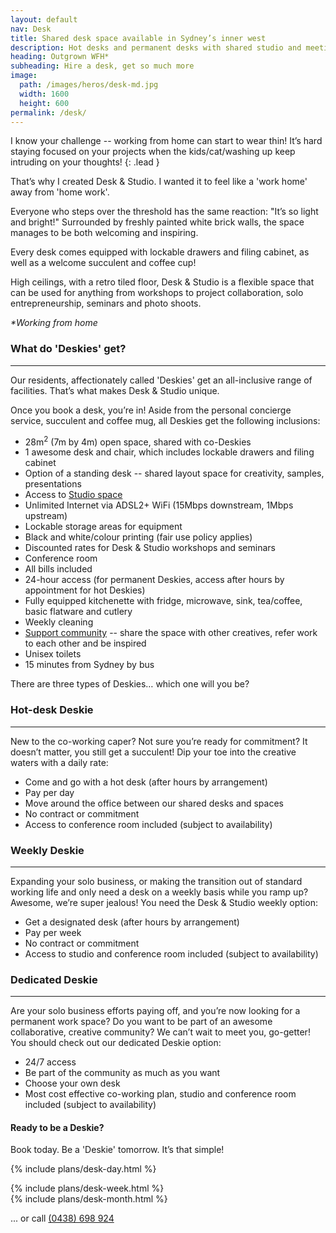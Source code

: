 ```yaml
---
layout: default
nav: Desk
title: Shared desk space available in Sydney’s inner west
description: Hot desks and permanent desks with shared studio and meeting facilities suitable for creatives, small business owners and freelancers. Phone (0438) 698 924.
heading: Outgrown WFH*
subheading: Hire a desk, get so much more
image: 
  path: /images/heros/desk-md.jpg
  width: 1600
  height: 600
permalink: /desk/
---
```


I know your challenge -- working from home can start to wear thin! It’s hard staying focused on your projects when the kids/cat/washing up keep intruding on your thoughts!
{: .lead }

That’s why I created Desk & Studio. I wanted it to feel like a 'work home' away from 'home work'.

Everyone who steps over the threshold has the same reaction: "It’s so light and bright!" Surrounded by freshly painted white brick walls, the space manages to be both welcoming and inspiring.

Every desk comes equipped with lockable drawers and filing cabinet, as well as a welcome succulent and coffee cup!

High ceilings, with a retro tiled floor, Desk & Studio is a flexible space that can be used for anything from workshops to project collaboration, solo entrepreneurship, seminars and photo shoots.

<dfn id="WFH">*Working from home</dfn>

### What do 'Deskies' get?

---

Our residents, affectionately called 'Deskies' get an all-inclusive range of facilities. That’s what makes Desk & Studio unique. 

Once you book a desk, you’re in! Aside from the personal concierge service, succulent and coffee mug, all Deskies get the following inclusions:

- 28m<sup>2</sup> (7m by 4m) open space, shared with co-Deskies
- 1 awesome desk and chair, which includes lockable drawers and filing cabinet
- Option of a standing desk -- shared layout space for creativity, samples, presentations
- Access to [Studio space](/studio/)
- Unlimited Internet via ADSL2+ WiFi (15Mbps downstream, 1Mbps upstream)
- Lockable storage areas for equipment
- Black and white/colour printing (fair use policy applies)
- Discounted rates for Desk & Studio workshops and seminars
- Conference room
- All bills included
- 24-hour access (for permanent Deskies, access after hours by appointment for hot Deskies)
- Fully equipped kitchenette with fridge, microwave, sink, tea/coffee, basic flatware and cutlery
- Weekly cleaning
- [Support community](/community/) -- share the space with other creatives, refer work to each other and be inspired
- Unisex toilets
- 15 minutes from Sydney by bus

There are three types of Deskies&hellip; which one will you be?

### Hot-desk Deskie

---

New to the co-working caper? Not sure you’re ready for commitment? It doesn’t matter, you still get a succulent! Dip your toe into the creative waters with a daily rate:

- Come and go with a hot desk (after hours by arrangement)
- Pay per day
- Move around the office between our shared desks and spaces
- No contract or commitment
- Access to conference room included (subject to availability)

### Weekly Deskie

---

Expanding your solo business, or making the transition out of standard working life and only need a desk on a weekly basis while you ramp up? Awesome, we’re super jealous! You need the Desk & Studio weekly option:

- Get a designated desk (after hours by arrangement)
- Pay per week
- No contract or commitment
- Access to studio and conference room included (subject to availability)

### Dedicated Deskie

---

Are your solo business efforts paying off, and you’re now looking for a permanent work space? Do you want to be part of an awesome collaborative, creative community? We can’t wait to meet you, go-getter! You should check out our dedicated Deskie option:

- 24/7 access
- Be part of the community as much as you want
- Choose your own desk
- Most cost effective co-working plan, studio and conference room included (subject to availability)

#### Ready to be a Deskie?

Book today. Be a 'Deskie' tomorrow. It’s that simple!

<div class="card-columns">

  {% include plans/desk-day.html %}
  <div class="column-break"></div>
  {% include plans/desk-week.html %}
  <div class="column-break"></div>
  {% include plans/desk-month.html %}

</div>

... or call [(0438) 698 924](tel:0438698924)
